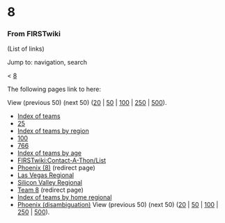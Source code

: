 

# 8

### From FIRSTwiki

(List of links)

Jump to: navigation, search

&lt; [8](/index.php?title=8&redirect=no "8" )  

The following pages link to here:

View (previous 50) (next 50)
([20](/index.php?title=Special:Whatlinkshere/8&limit=20&from=0
"Special:Whatlinkshere/8" ) |
[50](/index.php?title=Special:Whatlinkshere/8&limit=50&from=0
"Special:Whatlinkshere/8" ) |
[100](/index.php?title=Special:Whatlinkshere/8&limit=100&from=0
"Special:Whatlinkshere/8" ) |
[250](/index.php?title=Special:Whatlinkshere/8&limit=250&from=0
"Special:Whatlinkshere/8" ) |
[500](/index.php?title=Special:Whatlinkshere/8&limit=500&from=0
"Special:Whatlinkshere/8" )).

  * [Index of teams](Index_of_teams "Index of teams" )
  * [25](25 "25" )
  * [Index of teams by region](Index_of_teams_by_region "Index of teams by region" )
  * [100](100 "100" )
  * [766](766 "766" )
  * [Index of teams by age](Index_of_teams_by_age "Index of teams by age" )
  * [FIRSTwiki:Contact-A-Thon/List](FIRSTwiki:Contact-A-Thon/List "FIRSTwiki:Contact-A-Thon/List" )
  * [Phoenix (8)](/index.php?title=Phoenix_%288%29&redirect=no "Phoenix \(8\)" ) (redirect page) 
  * [Las Vegas Regional](Las_Vegas_Regional "Las Vegas Regional" )
  * [Silicon Valley Regional](Silicon_Valley_Regional "Silicon Valley Regional" )
  * [Team 8](/index.php?title=Team_8&redirect=no "Team 8" ) (redirect page) 
  * [Index of teams by home regional](Index_of_teams_by_home_regional "Index of teams by home regional" )
  * [Phoenix (disambiguation)](Phoenix_%28disambiguation%29 "Phoenix \(disambiguation\)" )
View (previous 50) (next 50)
([20](/index.php?title=Special:Whatlinkshere/8&limit=20&from=0
"Special:Whatlinkshere/8" ) |
[50](/index.php?title=Special:Whatlinkshere/8&limit=50&from=0
"Special:Whatlinkshere/8" ) |
[100](/index.php?title=Special:Whatlinkshere/8&limit=100&from=0
"Special:Whatlinkshere/8" ) |
[250](/index.php?title=Special:Whatlinkshere/8&limit=250&from=0
"Special:Whatlinkshere/8" ) |
[500](/index.php?title=Special:Whatlinkshere/8&limit=500&from=0
"Special:Whatlinkshere/8" )).

